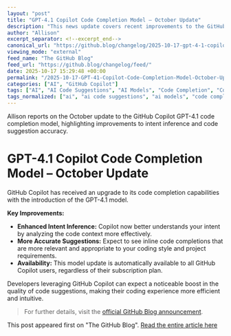 ```yaml
---
layout: "post"
title: "GPT-4.1 Copilot Code Completion Model – October Update"
description: "This news update covers recent improvements to the GitHub Copilot code completion model using GPT-4.1. The update enhances Copilot's ability to infer developer intent from code context, resulting in more accurate and relevant inline code suggestions for users across all plans and configurations."
author: "Allison"
excerpt_separator: <!--excerpt_end-->
canonical_url: "https://github.blog/changelog/2025-10-17-gpt-4-1-copilot-code-completion-model-october-update"
viewing_mode: "external"
feed_name: "The GitHub Blog"
feed_url: "https://github.blog/changelog/feed/"
date: 2025-10-17 15:29:48 +00:00
permalink: "/2025-10-17-GPT-41-Copilot-Code-Completion-Model-October-Update.html"
categories: ["AI", "GitHub Copilot"]
tags: ["AI", "AI Code Suggestions", "AI Models", "Code Completion", "Copilot", "Copilot Update", "Developer Productivity", "GitHub Copilot", "GPT 4.1", "Improvement", "Inline Code Suggestions", "Machine Learning", "News", "Software Development Tools"]
tags_normalized: ["ai", "ai code suggestions", "ai models", "code completion", "copilot", "copilot update", "developer productivity", "github copilot", "gpt 4dot1", "improvement", "inline code suggestions", "machine learning", "news", "software development tools"]
---
```


Allison reports on the October update to the GitHub Copilot GPT-4.1 code completion model, highlighting improvements to intent inference and code suggestion accuracy.<!--excerpt_end-->

# GPT-4.1 Copilot Code Completion Model – October Update

GitHub Copilot has received an upgrade to its code completion capabilities with the introduction of the GPT-4.1 model.

**Key Improvements:**

- **Enhanced Intent Inference:** Copilot now better understands your intent by analyzing the code context more effectively.
- **More Accurate Suggestions:** Expect to see inline code completions that are more relevant and appropriate to your coding style and project requirements.
- **Availability:** This model update is automatically available to all GitHub Copilot users, regardless of their subscription plan.

Developers leveraging GitHub Copilot can expect a noticeable boost in the quality of code suggestions, making their coding experience more efficient and intuitive.

> For further details, visit the [official GitHub Blog announcement](https://github.blog/changelog/2025-10-17-gpt-4-1-copilot-code-completion-model-october-update).

This post appeared first on "The GitHub Blog". [Read the entire article here](https://github.blog/changelog/2025-10-17-gpt-4-1-copilot-code-completion-model-october-update)
